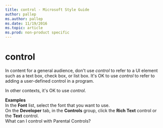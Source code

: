 ```yaml
---
title: control - Microsoft Style Guide
author: pallep
ms.author: pallep
ms.date: 11/19/2016
ms.topic: article
ms.prod: non-product specific
---
```


# control

In content for a general audience, don't use *control* to refer to a UI element such as a text box, check box, or list box. It's OK to use *control* to refer to adding a user-defined control in a program.

In other contexts, it's OK to use *control*.  

**Examples**  
In the **Font** list, select the font that you want to use.  
On the **Developer** tab, in the **Controls** group, click the **Rich Text** control or the **Text** control.  
What can I control with Parental Controls?
